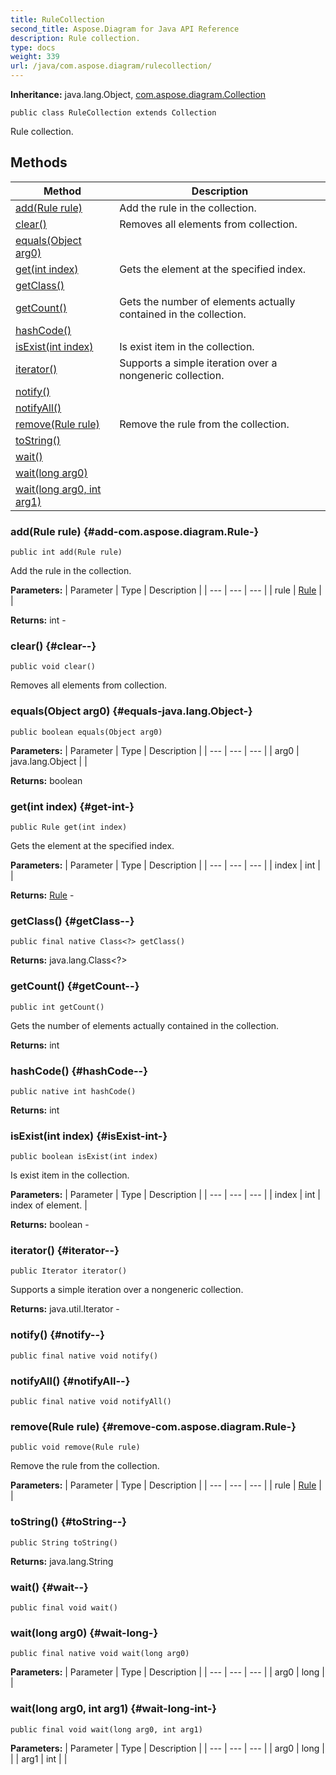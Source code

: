 ```yaml
---
title: RuleCollection
second_title: Aspose.Diagram for Java API Reference
description: Rule collection.
type: docs
weight: 339
url: /java/com.aspose.diagram/rulecollection/
---
```


**Inheritance:**
java.lang.Object, [com.aspose.diagram.Collection](../../com.aspose.diagram/collection)
```
public class RuleCollection extends Collection
```

Rule collection.
## Methods

| Method | Description |
| --- | --- |
| [add(Rule rule)](#add-com.aspose.diagram.Rule-) | Add the rule in the collection. |
| [clear()](#clear--) | Removes all elements from collection. |
| [equals(Object arg0)](#equals-java.lang.Object-) |  |
| [get(int index)](#get-int-) | Gets the element at the specified index. |
| [getClass()](#getClass--) |  |
| [getCount()](#getCount--) | Gets the number of elements actually contained in the collection. |
| [hashCode()](#hashCode--) |  |
| [isExist(int index)](#isExist-int-) | Is exist item in the collection. |
| [iterator()](#iterator--) | Supports a simple iteration over a nongeneric collection. |
| [notify()](#notify--) |  |
| [notifyAll()](#notifyAll--) |  |
| [remove(Rule rule)](#remove-com.aspose.diagram.Rule-) | Remove the rule from the collection. |
| [toString()](#toString--) |  |
| [wait()](#wait--) |  |
| [wait(long arg0)](#wait-long-) |  |
| [wait(long arg0, int arg1)](#wait-long-int-) |  |
### add(Rule rule) {#add-com.aspose.diagram.Rule-}
```
public int add(Rule rule)
```


Add the rule in the collection.

**Parameters:**
| Parameter | Type | Description |
| --- | --- | --- |
| rule | [Rule](../../com.aspose.diagram/rule) |  |

**Returns:**
int - 
### clear() {#clear--}
```
public void clear()
```


Removes all elements from collection.

### equals(Object arg0) {#equals-java.lang.Object-}
```
public boolean equals(Object arg0)
```




**Parameters:**
| Parameter | Type | Description |
| --- | --- | --- |
| arg0 | java.lang.Object |  |

**Returns:**
boolean
### get(int index) {#get-int-}
```
public Rule get(int index)
```


Gets the element at the specified index.

**Parameters:**
| Parameter | Type | Description |
| --- | --- | --- |
| index | int |  |

**Returns:**
[Rule](../../com.aspose.diagram/rule) - 
### getClass() {#getClass--}
```
public final native Class<?> getClass()
```




**Returns:**
java.lang.Class<?>
### getCount() {#getCount--}
```
public int getCount()
```


Gets the number of elements actually contained in the collection.

**Returns:**
int
### hashCode() {#hashCode--}
```
public native int hashCode()
```




**Returns:**
int
### isExist(int index) {#isExist-int-}
```
public boolean isExist(int index)
```


Is exist item in the collection.

**Parameters:**
| Parameter | Type | Description |
| --- | --- | --- |
| index | int | index of element. |

**Returns:**
boolean - 
### iterator() {#iterator--}
```
public Iterator iterator()
```


Supports a simple iteration over a nongeneric collection.

**Returns:**
java.util.Iterator - 
### notify() {#notify--}
```
public final native void notify()
```




### notifyAll() {#notifyAll--}
```
public final native void notifyAll()
```




### remove(Rule rule) {#remove-com.aspose.diagram.Rule-}
```
public void remove(Rule rule)
```


Remove the rule from the collection.

**Parameters:**
| Parameter | Type | Description |
| --- | --- | --- |
| rule | [Rule](../../com.aspose.diagram/rule) |  |

### toString() {#toString--}
```
public String toString()
```




**Returns:**
java.lang.String
### wait() {#wait--}
```
public final void wait()
```




### wait(long arg0) {#wait-long-}
```
public final native void wait(long arg0)
```




**Parameters:**
| Parameter | Type | Description |
| --- | --- | --- |
| arg0 | long |  |

### wait(long arg0, int arg1) {#wait-long-int-}
```
public final void wait(long arg0, int arg1)
```




**Parameters:**
| Parameter | Type | Description |
| --- | --- | --- |
| arg0 | long |  |
| arg1 | int |  |

